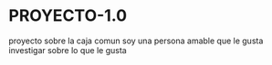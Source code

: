 # PROYECTO-1.0
proyecto sobre la caja comun 
soy una persona amable que le gusta investigar sobre lo que le gusta
